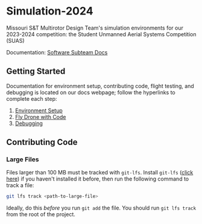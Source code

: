 # Simulation-2024
Missouri S&amp;T Multirotor Design Team's simulation environments for our 2023-2024 competition: the Student Unmanned Aerial Systems Competition (SUAS)

Documentation: [Software Subteam Docs]()

## Getting Started

Documentation for environment setup, contributing code, flight testing, and debugging is located on our docs webpage; follow the hyperlinks to complete each step:

1. [Environment Setup](https://missourimrr.github.io/docs/simulation/install/)
2. [Fly Drone with Code](https://missourimrr.github.io/docs/simulation/flying/)
3. [Debugging](https://missourimrr.github.io/docs/simulation/environment-debug/windows)

## Contributing Code

### Large Files

Files larger than 100 MB must be tracked with `git-lfs`. Install `git-lfs` ([click here](https://git-lfs.com)) if you haven't installed it before, then run the following command to track a file:

```sh
git lfs track <path-to-large-file>
```

Ideally, do this *before* you run `git add` the file. You should run `git lfs track` from the root of the project.